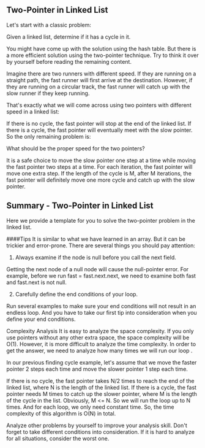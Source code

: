 ## Two-Pointer in Linked List

Let's start with a classic problem:

Given a linked list, determine if it has a cycle in it.

You might have come up with the solution using the hash table. But there is a more efficient solution using the two-pointer technique. Try to think it over by yourself before reading the remaining content.

Imagine there are two runners with different speed. If they are running on a straight path, the fast runner will first arrive at the destination. However, if they are running on a circular track, the fast runner will catch up with the slow runner if they keep running.

That's exactly what we will come across using two pointers with different speed in a linked list:

If there is no cycle, the fast pointer will stop at the end of the linked list.
If there is a cycle, the fast pointer will eventually meet with the slow pointer.
So the only remaining problem is:

What should be the proper speed for the two pointers?

It is a safe choice to move the slow pointer one step at a time while moving the fast pointer two steps at a time. For each iteration, the fast pointer will move one extra step. If the length of the cycle is M, after M iterations, the fast pointer will definitely move one more cycle and catch up with the slow pointer.


## Summary - Two-Pointer in Linked List
Here we provide a template for you to solve the two-pointer problem in the linked list.

####Tips
It is similar to what we have learned in an array. But it can be trickier and error-prone. There are several things you should pay attention:

1. Always examine if the node is null before you call the next field.

Getting the next node of a null node will cause the null-pointer error. For example, before we run fast = fast.next.next, we need to examine both fast and fast.next is not null.

2. Carefully define the end conditions of your loop.

Run several examples to make sure your end conditions will not result in an endless loop. And you have to take our first tip into consideration when you define your end conditions.

 

Complexity Analysis
It is easy to analyze the space complexity. If you only use pointers without any other extra space, the space complexity will be O(1). However, it is more difficult to analyze the time complexity. In order to get the answer, we need to analyze how many times we will run our loop .

In our previous finding cycle example, let's assume that we move the faster pointer 2 steps each time and move the slower pointer 1 step each time.

If there is no cycle, the fast pointer takes N/2 times to reach the end of the linked list, where N is the length of the linked list.
If there is a cycle, the fast pointer needs M times to catch up the slower pointer, where M is the length of the cycle in the list.
Obviously, M <= N. So we will run the loop up to N times. And for each loop, we only need constant time. So, the time complexity of this algorithm is O(N) in total.

Analyze other problems by yourself to improve your analysis skill. Don't forget to take different conditions into consideration. If it is hard to analyze for all situations, consider the worst one.